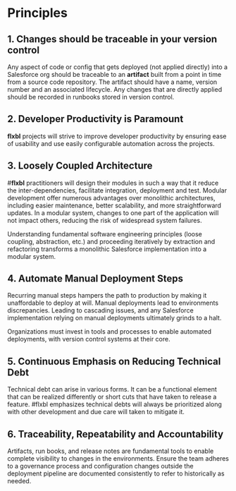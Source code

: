 # Principles

## 1.  Changes should be traceable in your version control

Any aspect of code or config that gets deployed (not applied directly) into a Salesforce org should be traceable to an **artifact** built from a point in time from a source code repository. The artifact should have a name, version number and an associated lifecycle.  Any changes that are directly applied should be recorded in runbooks stored in version control.&#x20;

## 2. Developer Productivity is Paramount

**flxbl** projects will strive to improve developer productivity by ensuring ease of usability and use easily configurable  automation across the projects.

## 3. Loosely Coupled Architecture

\#**flxbl** practitioners will design their modules in such a way that it reduce the inter-dependencies, facilitate integration, deployment and test. Modular development offer numerous advantages over monolithic architectures, including easier maintenance, better scalability, and more straightforward updates. In a modular system, changes to one part of the application will not impact others, reducing the risk of widespread system failures.

Understanding fundamental software engineering principles (loose coupling, abstraction, etc.) and proceeding iteratively by extraction and refactoring transforms a monolithic Salesforce implementation into a modular system.&#x20;

## 4. Automate Manual Deployment Steps

Recurring manual steps hampers the path to production by making it unaffordable to deploy at will.  Manual deployments lead to environments discrepancies. Leading to cascading issues, and any Salesforce implementation relying on manual deployments ultimately grinds to a halt.

Organizations must invest in tools and processes to enable automated deployments, with version control systems at their core.

## 5. Continuous Emphasis on Reducing Technical Debt

Technical debt can arise in various forms. It can be a functional element that can be realized differently or short cuts that have taken to release a feature. #flxbl emphasizes technical debts will always be prioritized along with other development and due care will taken to mitigate it.

## 6. Traceability, Repeatability and Accountability

Artifacts, run books, and release notes are fundamental tools to enable complete visibility to changes in the environments. Ensure the team adheres to a  governance process and configuration changes outside the deployment pipeline are documented consistently to refer to historically as needed.
